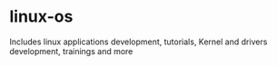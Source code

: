 # linux-os
Includes linux applications development, tutorials, Kernel and drivers development, trainings and more 
